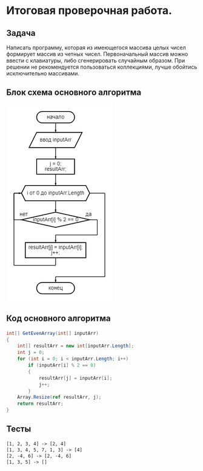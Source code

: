 # Итоговая проверочная работа.

## Задача
Написать программу, которая из имеющегося массива целых чисел формирует массив из четных чисел. Первоначальный массив можно ввести с клавиатуры, либо сгенерировать случайным образом. При решении не рекомендуется пользоваться коллекциями, лучше обойтись исключительно массивами.

## Блок схема основного алгоритма
![Изображение 1](diagram.png "Блок схема основного алгоритма")

## Код основного алгоритма
```C#
int[] GetEvenArray(int[] inputArr)
{
    int[] resultArr = new int[inputArr.Length];
    int j = 0;
    for (int i = 0; i < inputArr.Length; i++)
        if (inputArr[i] % 2 == 0)
        {
            resultArr[j] = inputArr[i];
            j++;
        }
    Array.Resize(ref resultArr, j);
    return resultArr;
}
```

## Тесты
```
[1, 2, 3, 4] -> [2, 4]
[1, 3, 4, 5, 7, 1, 3] -> [4]
[2, -4, 6] -> [2, -4, 6]
[1, 3, 5] -> []
```